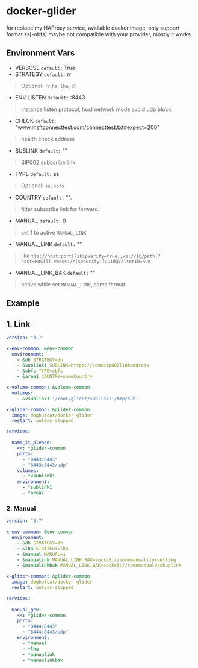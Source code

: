 # docker-glider

for replace my HAProxy service, available docker image, only support format ss[-obfs] maybe not compatible with your provider, mostly it works.

## Environment Vars

- VERBOSE `default:` True
- STRATEGY `default:` rr

> Optional: `rr`,`ha`, `lha`, `dh`

- ENV LISTEN `default:` :8443

> instance listen protocol, host network mode avoid udp block

- CHECK `default:` "www.msftconnecttest.com/connecttest.txt#expect=200"

>health check address

- SUBLINK `default:` ""

>SIP002 subscribe link

- TYPE `default:` ss

>Optional: `ss`, `obfs`

- COUNTRY `default:` "".

>filter subscribe link for forward.

- MANUAL `default:` 0

>set 1 to active `MANUAL_LINK`

- MANUAL_LINK `default:` ""

>like `tls://host:port[?skipVerify=true],ws://[@/path[?host=HOST]],vmess://[security:]uuid@?alterID=num`

- MANUAL_LINK_BAK  `default:` ""

>active while set `MANUAL_LINK`, same format.

## Example

## 1. Link

```yaml docker-compose.yml
version: "3.7"

x-env-common: &env-common
  environment:
    - &dh STRATEGY=dh
    - &sublink1 SUBLINK=https://somesip002linkaddress
    - &obfs TYPE=obfs
    - &area1 COUNTRY=someCountry

x-volume-common: &volume-common
  volumes:
    - &vsublink1 '/root/glider/sublink1:/tmp/sub'

x-glider-common: &glider-common
  image: dogbutcat/docker-glider
  restart: unless-stopped

services:

  name_it_please:
    <<: *glider-common
    ports:
      - "8443:8443"
      - "8443:8443/udp"
    volumes:
      - *vsublink1
    environment:
      - *sublink1
      - *area1

```

### 2. Manual

```yaml docker-compose.yml
version: "3.7"

x-env-common: &env-common
  environment:
    - &dh STRATEGY=dh
    - &lha STRATEGY=lha
    - &manual MANUAL=1
    - &manualink MANUAL_LINK_BAK=socks5://somemanuallinksetting
    - &manualinkbak MANUAL_LINK_BAK=socks5://somemanualbackuplink

x-glider-common: &glider-common
  image: dogbutcat/docker-glider
  restart: unless-stopped

services:
      
  manual_gcv:
    <<: *glider-common
    ports:
      - "8444:8443"
      - "8444:8443/udp"
    environment:
      - *manual
      - *lha
      - *manualink
      - *manualinkbak
```
